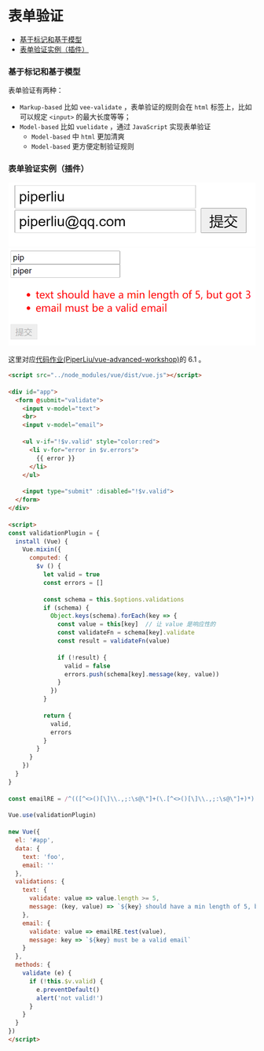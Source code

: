 # 表单验证

<!-- @import "[TOC]" {cmd="toc" depthFrom=3 depthTo=6 orderedList=false} -->

<!-- code_chunk_output -->

- [基于标记和基于模型](#基于标记和基于模型)
- [表单验证实例（插件）](#表单验证实例插件)

<!-- /code_chunk_output -->

### 基于标记和基于模型

表单验证有两种：
- `Markup-based` 比如 `vee-validate` ，表单验证的规则会在 `html` 标签上，比如可以规定 `<input>` 的最大长度等等；
- `Model-based` 比如 `vuelidate` ，通过 `JavaScript` 实现表单验证
  - `Model-based` 中 `html` 更加清爽
  - `Model-based` 更方便定制验证规则

### 表单验证实例（插件）

![](./images/2021100701.png)
![](./images/2021100702.png)

这里对应[代码作业(PiperLiu/vue-advanced-workshop)]((https://github.com/PiperLiu/vue-advanced-workshop))的 6.1 。

```html
<script src="../node_modules/vue/dist/vue.js"></script>

<div id="app">
  <form @submit="validate">
    <input v-model="text">
    <br>
    <input v-model="email">

    <ul v-if="!$v.valid" style="color:red">
      <li v-for="error in $v.errors">
        {{ error }}
      </li>
    </ul>

    <input type="submit" :disabled="!$v.valid">
  </form>
</div>

<script>
const validationPlugin = {
  install (Vue) {
    Vue.mixin({
      computed: {
        $v () {
          let valid = true
          const errors = []

          const schema = this.$options.validations
          if (schema) {
            Object.keys(schema).forEach(key => {
              const value = this[key]  // 让 value 是响应性的
              const validateFn = schema[key].validate
              const result = validateFn(value)

              if (!result) {
                valid = false
                errors.push(schema[key].message(key, value))
              }
            })
          }

          return {
            valid,
            errors
          }
        }
      }
    })
  }
}

const emailRE = /^(([^<>()[\]\\.,;:\s@\"]+(\.[^<>()[\]\\.,;:\s@\"]+)*)|(\".+\"))@((\[[0-9]{1,3}\.[0-9]{1,3}\.[0-9]{1,3}\.[0-9]{1,3}\])|(([a-zA-Z\-0-9]+\.)+[a-zA-Z]{2,}))$/

Vue.use(validationPlugin)

new Vue({
  el: '#app',
  data: {
    text: 'foo',
    email: ''
  },
  validations: {
    text: {
      validate: value => value.length >= 5,
      message: (key, value) => `${key} should have a min length of 5, but got ${value.length}`
    },
    email: {
      validate: value => emailRE.test(value),
      message: key => `${key} must be a valid email`
    }
  },
  methods: {
    validate (e) {
      if (!this.$v.valid) {
        e.preventDefault()
        alert('not valid!')
      }
    }
  }
})
</script>
```
